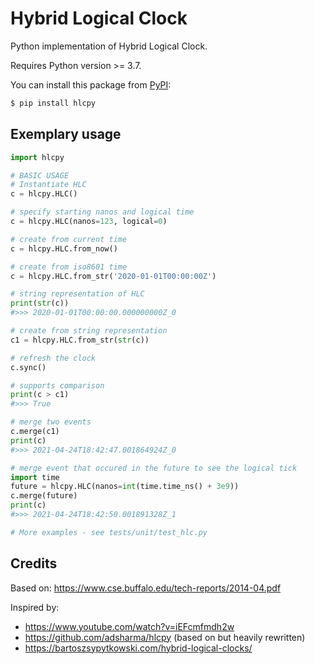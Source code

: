 # Hybrid Logical Clock

Python implementation of Hybrid Logical Clock.

Requires Python version >= 3.7.

You can install this package from [PyPI](https://pypi.org/project/hlcpy/):

```bash
$ pip install hlcpy
```

## Exemplary usage

```python
import hlcpy

# BASIC USAGE
# Instantiate HLC
c = hlcpy.HLC()

# specify starting nanos and logical time
c = hlcpy.HLC(nanos=123, logical=0)

# create from current time
c = hlcpy.HLC.from_now()

# create from iso8601 time
c = hlcpy.HLC.from_str('2020-01-01T00:00:00Z')

# string representation of HLC
print(str(c))
#>>> 2020-01-01T00:00:00.000000000Z_0

# create from string representation
c1 = hlcpy.HLC.from_str(str(c))

# refresh the clock
c.sync()

# supports comparison
print(c > c1)
#>>> True

# merge two events
c.merge(c1)
print(c)
#>>> 2021-04-24T18:42:47.001864924Z_0

# merge event that occured in the future to see the logical tick
import time
future = hlcpy.HLC(nanos=int(time.time_ns() + 3e9))
c.merge(future)
print(c)
#>>> 2021-04-24T18:42:50.001891328Z_1

# More examples - see tests/unit/test_hlc.py

```

## Credits

Based on:
https://www.cse.buffalo.edu/tech-reports/2014-04.pdf

Inspired by:

- https://www.youtube.com/watch?v=iEFcmfmdh2w
- https://github.com/adsharma/hlcpy (based on but heavily rewritten)
- https://bartoszsypytkowski.com/hybrid-logical-clocks/
